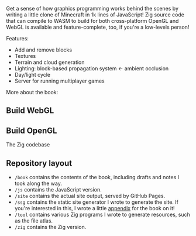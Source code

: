Get a sense of how graphics programming works behind the scenes by writing a little clone of Minecraft in 1k lines of JavaScript! Zig source code that can compile to WASM to build for both cross-platform OpenGL and WebGL is available and feature-complete, too, if you're a low-levels person!

Features:

* Add and remove blocks
* Textures
* Terrain and cloud generation
* Lighting: block-based propagation system &larr; ambient occlusion
* Day/light cycle
* Server for running multiplayer games

More about the book:

## Build WebGL

## Build OpenGL

The Zig codebase 

## Repository layout

* `/book` contains the contents of the book, including drafts and notes I took along the way.
* `/js` contains the JavaScript version.
* `/site` contains the actual site output, served by GitHub Pages.
* `/ssg` contains the static site generator I wrote to generate the site. If you're interested in this, I wrote a little [appendix]() for the book on it!
* `/tool` contains various Zig programs I wrote to generate resources, such as the file atlas.
* `/zig` contains the Zig version.